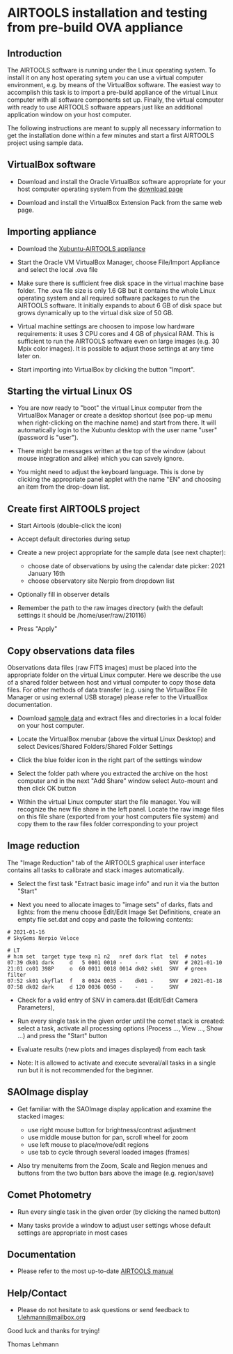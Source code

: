 # AIRTOOLS installation and testing from pre-build OVA appliance

## Introduction

The AIRTOOLS software is running under the Linux operating system.
To install it on any host operating sytem you can use a virtual computer
environment, e.g. by means of the VirtualBox software. The easiest way to
accomplish this task is to import a pre-build appliance of the virtual Linux
computer with all software components set up.
Finally, the virtual computer with ready to use AIRTOOLS software appears just
like an additional application window on your host computer.

The following instructions are meant to supply all necessary information
to get the installation done within a few minutes and start a first AIRTOOLS
project using sample data.


## VirtualBox software

- Download and install the Oracle VirtualBox software appropriate for your
  host computer operating system from the [download page](https://www.virtualbox.org/wiki/Downloads)

- Download and install the VirtualBox Extension Pack from the same
  web page.


## Importing appliance

- Download the [Xubuntu-AIRTOOLS appliance](http://fg-kometen.vdsastro.de/airtools/vm/xubuntu-airtools.ova)

- Start the Oracle VM VirtualBox Manager, choose File/Import Appliance and
  select the local .ova file

- Make sure there is sufficient free disk space in the virtual machine base
  folder. The .ova file size is only 1.6 GB but it contains the whole
  Linux operating system and all required software packages to run the AIRTOOLS
  software. It initially expands to about 6 GB of disk space but grows
  dynamically up to the virtual disk size of 50 GB.

- Virtual machine settings are choosen to impose low hardware requirements: it
  uses 3 CPU cores and 4 GB of physical RAM. This is sufficient to run the
  AIRTOOLS software even on large images (e.g. 30 Mpix color images). It is
  possible to adjust those settings at any time later on.

- Start importing into VirtualBox by clicking the button "Import".


## Starting the virtual Linux OS

- You are now ready to "boot" the virtual Linux computer from the VirtualBox
  Manager or create a desktop shortcut (see pop-up menu when right-clicking on
  the machine name) and start from there. It will automatically login to the
  Xubuntu desktop with the user name "user" (password is "user").

- There might be messages written at the top of the window (about mouse
  integration and alike) which you can savely ignore.

- You might need to adjust the keyboard language. This is done by clicking the
  appropriate panel applet with the name "EN" and choosing an item from the
  drop-down list.


## Create first AIRTOOLS project

- Start Airtools (double-click the icon)

- Accept default directories during setup

- Create a new project appropriate for the sample data (see next chapter):
  - choose date of observations by using the calendar date picker:
  2021 January 16th
  - choose observatory site Nerpio from dropdown list

- Optionally fill in observer details

- Remember the path to the raw images directory (with the default settings it
    should be /home/user/raw/210116)

- Press "Apply"


## Copy observations data files

Observations data files (raw FITS images) must be placed into the appropriate
folder on the virtual Linux computer. Here we describe the use of a shared
folder between host and virtual computer to copy those data files.
For other methods of data transfer (e.g. using the VirtualBox File Manager
or using external USB storage) please refer to the VirtualBox documentation.

- Download [sample data](http://fg-kometen.vdsastro.de/airtools/testdata/210115_snv_raw.zip)
  and extract files and directories in a local folder on your host computer.

- Locate the VirtualBox menubar (above the virtual Linux Desktop) and
  select Devices/Shared Folders/Shared Folder Settings
  
- Click the blue folder icon in the right part of the settings window

- Select the folder path where you extracted the archive on the host computer
  and in the next "Add Share" window select Auto-mount and then click OK button

- Within the virtual Linux computer start the file manager. You will recognize
  the new file share in the left panel. Locate the raw image files on this
  file share (exported from your host computers file system) and copy them to
  the raw files folder corresponding to your project


## Image reduction

The "Image Reduction" tab of the AIRTOOLS graphical user interface contains
all tasks to calibrate and stack images automatically.

- Select the first task "Extract basic image info" and run it via the button
  "Start"

- Next you need to allocate images to "image sets" of darks, flats and lights:
  from the menu choose Edit/Edit Image Set Definitions, create an empty file
  set.dat and copy and paste the following contents:

```
# 2021-01-16
# SkyGems Nerpio Veloce

# LT
# h:m set  target type texp n1 n2   nref dark flat  tel  # notes
07:39 dk01 dark     d   5 0001 0010 -    -    -     SNV  # 2021-01-10
21:01 co01 398P     o  60 0011 0018 0014 dk02 sk01  SNV  # green filter
07:52 sk01 skyflat  f   8 0024 0035 -    dk01 -     SNV  # 2021-01-18
07:58 dk02 dark     d 120 0036 0050 -    -    -     SNV

``` 

- Check for a valid entry of SNV in camera.dat (Edit/Edit Camera Parameters),

- Run every single task in the given order until the comet stack is created:
  select a task, activate all processing options (Process ..., View ..., Show ...)
  and press the "Start" button 

- Evaluate results (new plots and images displayed) from each task

- Note: It is allowed to activate and execute several/all tasks in a single run
  but it is not recommended for the beginner.


## SAOImage display

- Get familiar with the SAOImage display application and examine the stacked
  images:
  - use right mouse button for brightness/contrast adjustment
  - use middle mouse button for pan, scroll wheel for zoom
  - use left mouse to place/move/edit regions
  - use tab to cycle through several loaded images (frames)

- Also try menuitems from the Zoom, Scale and Region menues and buttons from
  the two button bars above the image (e.g. region/save)


## Comet Photometry

- Run every single task in the given order (by clicking the named button)

- Many tasks provide a window to adjust user settings whose default settings
  are appropriate in most cases


## Documentation

- Please refer to the most up-to-date [AIRTOOLS manual](https://github.com/ewelot/airtools/blob/master/doc/manual-en.md)


## Help/Contact

- Please do not hesitate to ask questions or send feedback to
  t.lehmann@mailbox.org


Good luck and thanks for trying!

Thomas Lehmann
